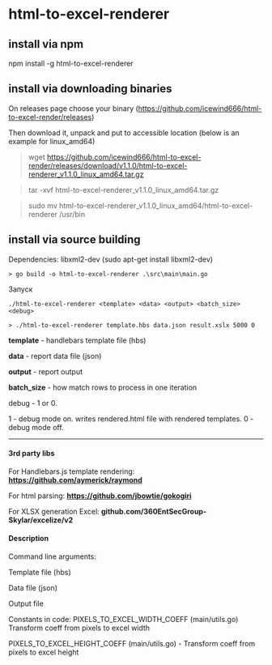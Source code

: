  # html-to-excel-renderer

 ## install via npm
 npm install -g html-to-excel-renderer
 

 ## install via downloading binaries
 On releases page choose your binary (https://github.com/icewind666/html-to-excel-render/releases)
 
 Then download it, unpack and put to accessible location
 (below is an example for linux_amd64)
 
 > wget https://github.com/icewind666/html-to-excel-render/releases/download/v1.1.0/html-to-excel-renderer_v1.1.0_linux_amd64.tar.gz

 > tar -xvf html-to-excel-renderer_v1.1.0_linux_amd64.tar.gz

 > sudo mv html-to-excel-renderer_v1.1.0_linux_amd64/html-to-excel-renderer /usr/bin


## install via source building

 Dependencies: 
 libxml2-dev
(sudo apt-get install libxml2-dev)
 

`> go build -o html-to-excel-renderer .\src\main\main.go`

Запуск

`./html-to-excel-renderer <template> <data> <output> <batch_size> <debug>`

`> ./html-to-excel-renderer template.hbs data.json result.xslx 5000 0`

**template** - handlebars template file (hbs)

**data** - report data file (json)

**output** - report output

**batch_size** - how match rows to process in one iteration

debug - 1 or 0. 

1 - debug mode on. writes rendered.html file with rendered templates.
0 - debug mode off.

----
#### 3rd party libs

For Handlebars.js template rendering:
**https://github.com/aymerick/raymond**

 For html parsing:
 **https://github.com/jbowtie/gokogiri**
 
 For XLSX generation Excel:
 **github.com/360EntSecGroup-Skylar/excelize/v2**
 
 
 #### Description
 
 Command line arguments:
 
  Template file (hbs)
  
  Data file (json)
  
  Output file
  
 
 Constants in code:
  PIXELS_TO_EXCEL_WIDTH_COEFF (main/utils.go) Transform coeff from pixels to excel width
 
  PIXELS_TO_EXCEL_HEIGHT_COEFF (main/utils.go) - Transform coeff from pixels to excel height
  
 

